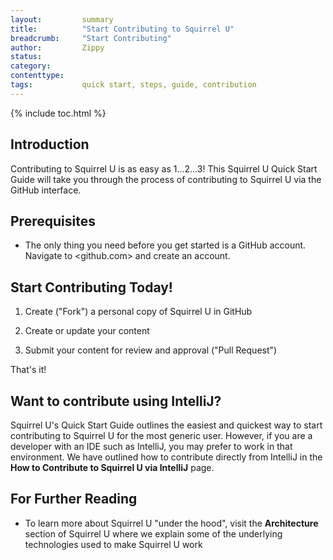 ```yaml
---
layout:         summary
title:          "Start Contributing to Squirrel U"
breadcrumb:     "Start Contributing"
author:         Zippy
status:
category:
contenttype:
tags:           quick start, steps, guide, contribution
---
```


{% include toc.html %}

## Introduction
Contributing to Squirrel U is as easy as 1...2...3!  This Squirrel U Quick Start Guide will take you through the process of contributing to
Squirrel U via the GitHub interface.

## Prerequisites

* The only thing you need before you get started is a GitHub account. Navigate to <github.com> and create an account.

## Start Contributing Today!

1. Create ("Fork") a personal copy of Squirrel U in GitHub

2. Create or update your content

3. Submit your content for review and approval ("Pull Request")

That's it!

## Want to contribute using IntelliJ?

Squirrel U's Quick Start Guide outlines the easiest and quickest way to start contributing to Squirrel U for the most generic user. However,
if you are a developer with an IDE such as IntelliJ, you may prefer to work in that environment. We have outlined how to
contribute directly from IntelliJ in the **How to Contribute to Squirrel U via IntelliJ** page.

## For Further Reading

* To learn more about Squirrel U "under the hood", visit the **Architecture** section of Squirrel U where we explain some of the underlying
technologies used to make Squirrel U work

